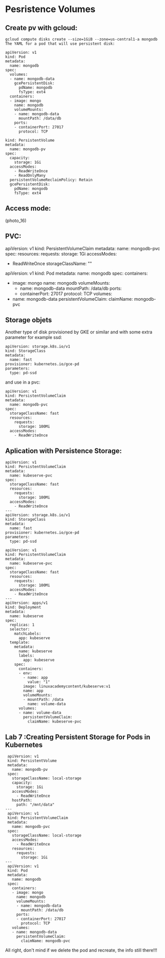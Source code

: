# Pesristence Volumes

## Create pv with gcloud: 
```
gcloud compute disks create --size=1GiB --zone=us-central1-a mongodb
The YAML for a pod that will use persistent disk:

apiVersion: v1
kind: Pod
metadata:
  name: mongodb 
spec:
  volumes:
  - name: mongodb-data
    gcePersistentDisk:
      pdName: mongodb
      fsType: ext4
  containers:
  - image: mongo
    name: mongodb
    volumeMounts:
    - name: mongodb-data
      mountPath: /data/db
    ports:
    - containerPort: 27017
      protocol: TCP
```

```
kind: PersistentVolume
metadata:
  name: mongodb-pv
spec:
  capacity: 
    storage: 1Gi
  accessModes:
    - ReadWriteOnce
    - ReadOnlyMany
  persistentVolumeReclaimPolicy: Retain
  gcePersistentDisk:
    pdName: mongodb
    fsType: ext4
```    

## Access mode: 
(photo_16)

## PVC: 
apiVersion: v1
kind: PersistentVolumeClaim
metadata:
  name: mongodb-pvc 
spec:
  resources:
    requests:
      storage: 1Gi
  accessModes:
  - ReadWriteOnce
  storageClassName: ""


apiVersion: v1
kind: Pod
metadata:
  name: mongodb 
spec:
  containers:
  - image: mongo
    name: mongodb
    volumeMounts:
    - name: mongodb-data
      mountPath: /data/db
    ports:
    - containerPort: 27017
      protocol: TCP
  volumes:
  - name: mongodb-data
    persistentVolumeClaim:
      claimName: mongodb-pvc

## Storage objets
Another type of disk provisioned by GKE or similar and with some extra parameter for example ssd: 
```
apiVersion: storage.k8s.io/v1
kind: StorageClass
metadata:
  name: fast
provisioner: kubernetes.io/gce-pd
parameters:
  type: pd-ssd
```
and use in a pvc: 
```
apiVersion: v1
kind: PersistentVolumeClaim
metadata:
  name: mongodb-pvc 
spec:
  storageClassName: fast
  resources:
    requests:
      storage: 100Mi
  accessModes:
    - ReadWriteOnce
```

## Aplication with Persistence Storage: 
```
apiVersion: v1
kind: PersistentVolumeClaim
metadata:
  name: kubeserve-pvc 
spec:
  storageClassName: fast
  resources:
    requests:
      storage: 100Mi
  accessModes:
    - ReadWriteOnce
---
apiVersion: storage.k8s.io/v1
kind: StorageClass
metadata:
  name: fast
provisioner: kubernetes.io/gce-pd
parameters:
  type: pd-ssd

apiVersion: v1
kind: PersistentVolumeClaim
metadata:
  name: kubeserve-pvc 
spec:
  storageClassName: fast
  resources:
    requests:
      storage: 100Mi
  accessModes:
    - ReadWriteOnce
---
apiVersion: apps/v1
kind: Deployment
metadata:
  name: kubeserve
spec:
  replicas: 1
  selector:
    matchLabels:
      app: kubeserve
  template:
    metadata:
      name: kubeserve
      labels:
        app: kubeserve
    spec:
      containers:
      - env:
        - name: app
          value: "1"
        image: linuxacademycontent/kubeserve:v1
        name: app
        volumeMounts:
        - mountPath: /data
          name: volume-data
      volumes:
      - name: volume-data
        persistentVolumeClaim:
          claimName: kubeserve-pvc
```        

## Lab 7 :Creating Persistent Storage for Pods in Kubernetes
``` 
 apiVersion: v1
 kind: PersistentVolume
 metadata:
   name: mongodb-pv
 spec:
   storageClassName: local-storage
   capacity:
     storage: 1Gi
   accessModes:
     - ReadWriteOnce
   hostPath:
     path: "/mnt/data"
---
 apiVersion: v1
 kind: PersistentVolumeClaim
 metadata:
   name: mongodb-pvc
 spec:
   storageClassName: local-storage
   accessModes:
     - ReadWriteOnce
   resources:
     requests:
       storage: 1Gi  
---        
 apiVersion: v1
 kind: Pod
 metadata:
   name: mongodb 
 spec:
   containers:
   - image: mongo
     name: mongodb
     volumeMounts:
     - name: mongodb-data
       mountPath: /data/db
     ports:
     - containerPort: 27017
       protocol: TCP
   volumes:
   - name: mongodb-data
     persistentVolumeClaim:
       claimName: mongodb-pvc
```       

All right, don't mind if we delete the pod and recreate, the info still there!!!